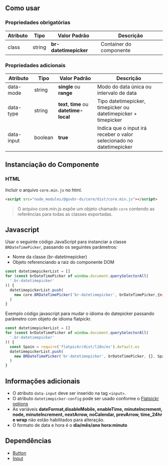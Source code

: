 
## Como usar

### Propriedades obrigatórias

| Atributo | Tipo   | Valor Padrão          | Descrição               |
| -------- | ------ | --------------------- | ----------------------- |
| class    | string | **br-datetimepicker** | Container do componente |

### Propriedades adicionais

| Atributo   | Tipo    | Valor Padrão                             | Descrição                                                            |
| ---------- | ------- | ---------------------------------------- | -------------------------------------------------------------------- |
| data-mode  | string  | **single** ou **range**                  | Modo do data única ou intervalo de data                              |
| data-type  | string  | **text**, **time** ou **datetime-local** | Tipo datetimepicker, timepicker ou datetimepicker + timepicker       |
| data-input | boolean | **true**                                 | Indica que o input irá receber o valor selecionado no datetimepicker |

## Instanciação do Componente

### HTML

Incluir o arquivo `core.min.js` no html.

```html
<script src="node_modules/@govbr-ds/core/dist/core.min.js"></script>
```

> O arquivo core.min.js expõe um objeto chamado `core` contendo as referências para todas as classes exportadas.

## Javascript

Usar o seguinte código JavaScript para instanciar a classe `BRDateTimePicker`, passando os seguintes parâmetros:

-   Nome da classe (br-datetimepicker)
-   Objeto referenciando a raiz do componente DOM

```javascript
const datetimepickerList = []
for (const brDateTimePicker of window.document.querySelectorAll(
  '.br-datetimepicker'
)) {
  datetimepickerList.push(
    new core.BRDateTimePicker('br-datetimepicker', brDateTimePicker,{minDate: '15/04/2022',maxDate: '20/04/2022'}
  )
}
```

Exemplo código javascript para mudar o idioma do datepicker passando parâmetro com objeto de idioma flatpickr.

```javascript
const datetimepickerList = []
for (const brDateTimePicker of window.document.querySelectorAll(
  '.br-datetimepicker'
)) {
  const Spain = require('flatpickr/dist/l10n/es').default.es
  datetimepickerList.push(
    new BRDateTimePicker('br-datetimepicker', brDateTimePicker, {}, Spain)
  )
}
```

## Informações adicionais

-   O atributo `data-input` deve ser inserido na tag `<input>`.
-   O atributo `datetimepicker-config` pode ser usado conforme o [Flatpickr options](https://flatpickr.js.org/options/)
-   As variáveis **dateFormat,disableMobile, enableTime, minuteIncrement, node, minuteIncrement, nextArrow, noCalendar, prevArrow, time_24hr e wrap** não estão habilitados para alteração.
-   O formato de data e hora é o **dia/mês/ano hora:minuto**

## Dependências

-   [Button](/ds/components/button)
-   [Input](/ds/components/input)
